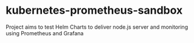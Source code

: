 # kubernetes-prometheus-sandbox
Project aims to test Helm Charts to deliver node.js server and monitoring using Prometheus and Grafana
